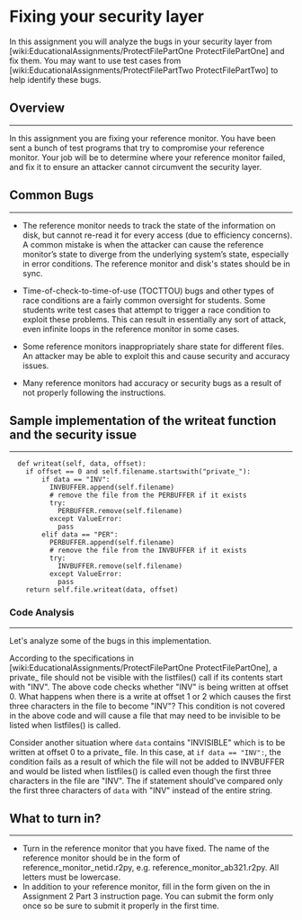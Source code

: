 # Fixing your security layer

In this assignment you will analyze the bugs in your security layer from [wiki:EducationalAssignments/ProtectFilePartOne ProtectFilePartOne] and fix them.  You may want to use test cases from [wiki:EducationalAssignments/ProtectFilePartTwo ProtectFilePartTwo] to help identify these bugs.







## Overview
----
In this assignment you are fixing your reference monitor.  You have been sent a bunch of test programs that try to compromise your reference monitor.  Your job will be to determine where your reference monitor failed, and fix it to ensure an attacker cannot circumvent the security layer.



## Common Bugs
----
 * The reference monitor needs to track the state of the information on disk, but cannot re-read it for every access (due to efficiency concerns). A common mistake is when the attacker can cause the reference monitor’s state to diverge from the underlying system’s state, especially in error conditions. The reference monitor and disk's states should be in sync.

 * Time-of-check-to-time-of-use (TOCTTOU) bugs and other types of race conditions are a fairly common oversight for students. Some students write test cases that attempt to trigger a race condition to exploit these problems. This can result in essentially any sort of attack, even infinite loops in the reference monitor in some cases.

 * Some reference monitors inappropriately share state for different files. An attacker may be able to exploit this and cause security and accuracy issues.

 * Many reference monitors had accuracy or security bugs as a result of not properly following the instructions.  



## Sample implementation of the writeat function and the security issue
----
```
  def writeat(self, data, offset):
    if offset == 0 and self.filename.startswith("private_"):
        if data == "INV":
          INVBUFFER.append(self.filename)
          # remove the file from the PERBUFFER if it exists
          try:
            PERBUFFER.remove(self.filename)
          except ValueError:
            pass
        elif data == "PER":
          PERBUFFER.append(self.filename)
          # remove the file from the INVBUFFER if it exists
          try:
            INVBUFFER.remove(self.filename)
          except ValueError:
            pass
    return self.file.writeat(data, offset)
```



### Code Analysis
----
Let's analyze some of the bugs in this implementation.

According to the specifications in [wiki:EducationalAssignments/ProtectFilePartOne ProtectFilePartOne], a private_ file should not be visible with the listfiles() call if its contents start with "INV". The above code checks whether "INV" is being written at offset 0. What happens when there is a write at offset 1 or 2 which causes the first three characters in the file to become "INV"? This condition is not covered in the above code and will cause a file that may need to be invisible to be listed when listfiles() is called.

Consider another situation where ```data``` contains "INVISIBLE" which is to be written at offset 0 to a private_ file. In this case, at ```if data == "INV":```, the condition fails as a result of which the file will not be added to INVBUFFER and would be listed when listfiles() is called even though the first three characters in the file are "INV". The if statement should've compared only the first three characters of ```data``` with "INV" instead of the entire string.



## What to turn in?
----

 * Turn in the reference monitor that you have fixed.  The name of the reference monitor should be in the form of reference_monitor_netid.r2py, e.g. reference_monitor_ab321.r2py. All letters must be lowercase.
 * In addition to your reference monitor, fill in the form given on the in Assignment 2 Part 3 instruction page. You can submit the form only once so be sure to submit it properly in the first time.